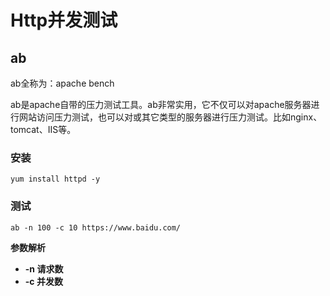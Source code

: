 # Http并发测试

## ab

ab全称为：apache bench

ab是apache自带的压力测试工具。ab非常实用，它不仅可以对apache服务器进行网站访问压力测试，也可以对或其它类型的服务器进行压力测试。比如nginx、tomcat、IIS等。

### 安装

```text
yum install httpd -y
```

### 测试

```text
ab -n 100 -c 10 https://www.baidu.com/
```

**参数解析**

* **-n 请求数**
* **-c 并发数**

